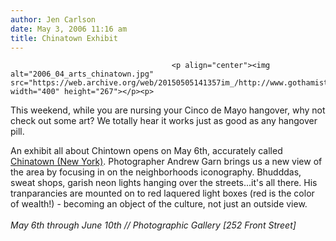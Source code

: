 ```yaml
---
author: Jen Carlson
date: May 3, 2006 11:16 am
title: Chinatown Exhibit
---
```


	
										<p align="center"><img alt="2006_04_arts_chinatown.jpg" src="https://web.archive.org/web/20150505141357im_/http://www.gothamist.com/attachments/arts_jen/2006_04_arts_chinatown.jpg" width="400" height="267"></p><p>
This weekend, while you are nursing your Cinco de Mayo hangover, why not check out some art? We totally hear it works just as good as any hangover pill. 

</p><p>An exhibit all about Chintown opens on May 6th, accurately called <a href="https://web.archive.org/web/20150505141357/http://photographicnyc.com/agarn/garnmain.html">Chinatown (New York)</a>. Photographer Andrew Garn brings us a new view of the area by focusing in on the neighborhoods iconography. Bhudddas, sweat shops, garish neon lights hanging over the streets...it&apos;s all there. His tranparancies are mounted on to red laquered light boxes (red is the color of wealth!) - becoming an object of the culture, not just an outside view. <br>
 <br>
<em>May 6th through June 10th // Photographic Gallery [252 Front Street]</em></p>					
										
									
				